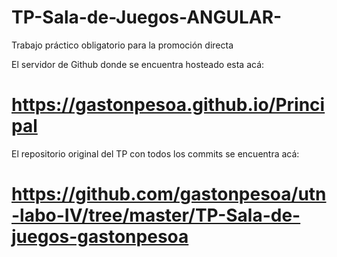 # TP-Sala-de-Juegos-ANGULAR-
Trabajo práctico obligatorio para la promoción directa

El servidor de Github donde se encuentra hosteado esta acá:
# https://gastonpesoa.github.io/Principal

El repositorio original del TP con todos los commits se encuentra acá: 
# https://github.com/gastonpesoa/utn-labo-IV/tree/master/TP-Sala-de-juegos-gastonpesoa


